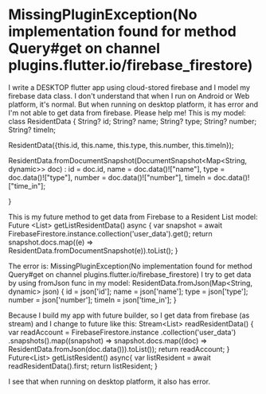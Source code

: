 
# MissingPluginException(No implementation found for method Query#get on channel plugins.flutter.io/firebase_firestore)

I write a DESKTOP flutter app using cloud-stored firebase and I model my firebase data class.
I don't understand that when I run on Android or Web platform, it's normal. But when running on desktop platform, it has error and I'm not able to get data from firebase. Please help me!
This is my model:
class ResidentData {
  String? id;
  String? name;
  String? type;
  String? number;
  String? timeIn;

  ResidentData({this.id, this.name, this.type, this.number, this.timeIn});

  ResidentData.fromDocumentSnapshot(DocumentSnapshot<Map<String, dynamic>> doc)
      : id = doc.id,
        name = doc.data()!["name"],
        type = doc.data()!["type"],
        number = doc.data()!["number"],
        timeIn = doc.data()!["time_in"];

}

This is my future method to get data from Firebase to a Resident List model:
Future <List<ResidentData>> getListResidentData() async {
  var snapshot = await FirebaseFirestore.instance.collection('user_data').get();
  return snapshot.docs.map((e) => ResidentData.fromDocumentSnapshot(e)).toList();
}

The error is:
MissingPluginException(No implementation found for method Query#get on channel plugins.flutter.io/firebase_firestore)
I try to get data by using fromJson func in my model:
ResidentData.fromJson(Map<String, dynamic> json) {
  id = json['id'];
  name = json['name'];
  type = json['type'];
  number = json['number'];
  timeIn = json['time_in'];
}

Because I build my app with future builder, so I get data from firebase (as stream) and I change to future like this:
 Stream<List<ResidentData>> readResidentData() {
  var readAccount = FirebaseFirestore.instance
      .collection('user_data')
      .snapshots().map((snapshot) => snapshot.docs.map((doc) => ResidentData.fromJson(doc.data())).toList());
  return readAccount;
}
Future<List<ResidentData>> getListResident() async{
  var listResident = await readResidentData().first;
  return listResident;
}

I see that when running on desktop platform, it also has error.

        